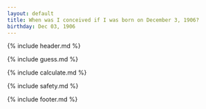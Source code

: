```yaml
---
layout: default
title: When was I conceived if I was born on December 3, 1906?
birthday: Dec 03, 1906
---
```


{% include header.md %}

{% include guess.md %}

{% include calculate.md %}

{% include safety.md %}

{% include footer.md %}



